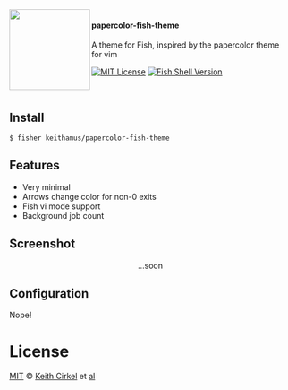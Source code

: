 <img src="https://cdn.rawgit.com/oh-my-fish/oh-my-fish/e4f1c2e0219a17e2c748b824004c8d0b38055c16/docs/logo.svg" align="left" width="144px" height="144px"/>

#### papercolor-fish-theme
A theme for Fish, inspired by the papercolor theme for vim

[![MIT License](https://img.shields.io/badge/license-MIT-007EC7.svg?style=flat-square)](/LICENSE)
[![Fish Shell Version](https://img.shields.io/badge/fish-v2.6.0-007EC7.svg?style=flat-square)](http://fishshell.com)

<br/>

## Install


```fish
$ fisher keithamus/papercolor-fish-theme
```

## Features

* Very minimal
* Arrows change color for non-0 exits
* Fish vi mode support
* Background job count

## Screenshot

<p align="center">
...soon
</p>

## Configuration

Nope!

# License

[MIT][mit] © [Keith Cirkel][author] et [al][contributors]


[mit]:            http://opensource.org/licenses/MIT
[author]:         http://github.com/keithamus
[contributors]:   https://github.com/keithamus/keithafish/graphs/contributors
